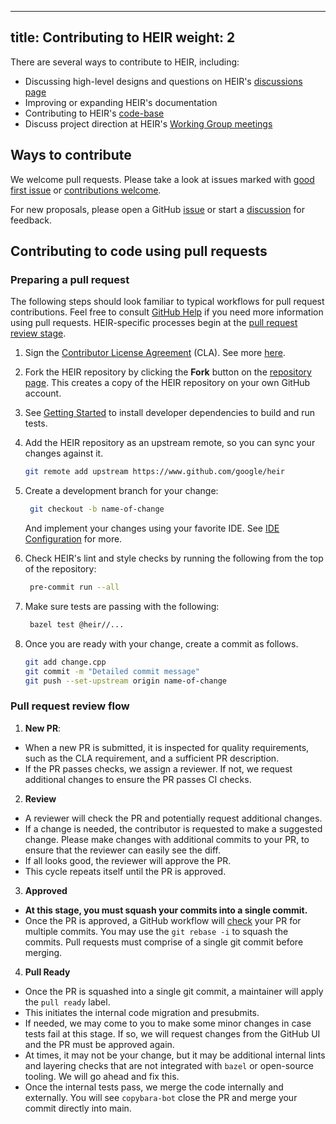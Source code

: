 <!-- mdformat off(yaml frontmatter) -->
---
title: Contributing to HEIR
weight: 2
---
<!-- mdformat on -->

There are several ways to contribute to HEIR, including:

- Discussing high-level designs and questions on HEIR's
  [discussions page](https://github.com/google/heir/discussions)
- Improving or expanding HEIR's documentation
- Contributing to HEIR's [code-base](https://github.com/google/heir)
- Discuss project direction at HEIR's
  [Working Group meetings](https://google.github.io/heir/community/)

## Ways to contribute

We welcome pull requests. Please take a look at issues marked with
[good first issue](https://github.com/google/heir/issues?q=is%3Aissue+is%3Aopen+label%3A%22good+first+issue%22)
or
[contributions welcome](https://github.com/google/heir/issues?q=is%3Aissue+is%3Aopen+label%3A%22contributions+welcome%22).

For new proposals, please open a GitHub
[issue](https://github.com/google/heir/issues) or start a
[discussion](https://github.com/google/heir/discussions) for feedback.

## Contributing to code using pull requests

### Preparing a pull request

The following steps should look familiar to typical workflows for pull request
contributions. Feel free to consult
[GitHub Help](https://docs.github.com/en/pull-requests/collaborating-with-pull-requests/proposing-changes-to-your-work-with-pull-requests/about-pull-requests)
if you need more information using pull requests. HEIR-specific processes begin
at the [pull request review stage](#pull-request-review-flow).

1. Sign the
   [Contributor License Agreement](https://cla.developers.google.com/about)
   (CLA). See more
   [here](https://github.com/google/heir/blob/main/CONTRIBUTING.md#sign-our-contributor-license-agreement).

1. Fork the HEIR repository by clicking the **Fork** button on the
   [repository page](https://github.com/google/heir). This creates a copy of the
   HEIR repository on your own GitHub account.

1. See [Getting Started](https://google.github.io/heir/docs/getting_started/) to
   install developer dependencies to build and run tests.

1. Add the HEIR repository as an upstream remote, so you can sync your changes
   against it.

   ```bash
   git remote add upstream https://www.github.com/google/heir
   ```

1. Create a development branch for your change:

   ```bash
    git checkout -b name-of-change
   ```

   And implement your changes using your favorite IDE. See
   [IDE Configuration](https://google.github.io/heir/docs/ide_configuration/)
   for more.

1. Check HEIR's lint and style checks by running the following from the top of
   the repository:

   ```bash
    pre-commit run --all
   ```

1. Make sure tests are passing with the following:

   ```bash
    bazel test @heir//...
   ```

1. Once you are ready with your change, create a commit as follows.

   ```bash
   git add change.cpp
   git commit -m "Detailed commit message"
   git push --set-upstream origin name-of-change
   ```

### Pull request review flow

1. **New PR**:

- When a new PR is submitted, it is inspected for quality requirements, such as
  the CLA requirement, and a sufficient PR description.
- If the PR passes checks, we assign a reviewer. If not, we request additional
  changes to ensure the PR passes CI checks.

2. **Review**

- A reviewer will check the PR and potentially request additional changes.
- If a change is needed, the contributor is requested to make a suggested
  change. Please make changes with additional commits to your PR, to ensure that
  the reviewer can easily see the diff.
- If all looks good, the reviewer will approve the PR.
- This cycle repeats itself until the PR is approved.

3. **Approved**

- **At this stage, you must squash your commits into a single commit.**
- Once the PR is approved, a GitHub workflow will
  [check](https://github.com/google/heir/blob/main/.github/workflows/pr_review.yml)
  your PR for multiple commits. You may use the `git rebase -i` to squash the
  commits. Pull requests must comprise of a single git commit before merging.

4. **Pull Ready**

- Once the PR is squashed into a single git commit, a maintainer will apply the
  `pull ready` label.
- This initiates the internal code migration and presubmits.
- If needed, we may come to you to make some minor changes in case tests fail at
  this stage. If so, we will request changes from the GitHub UI and the PR must
  be approved again.
- At times, it may not be your change, but it may be additional internal lints
  and layering checks that are not integrated with `bazel` or open-source
  tooling. We will go ahead and fix this.
- Once the internal tests pass, we merge the code internally and externally. You
  will see `copybara-bot` close the PR and merge your commit directly into main.
